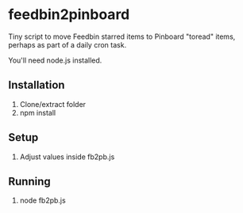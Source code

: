 feedbin2pinboard
================

Tiny script to move Feedbin starred items to Pinboard "toread" items, perhaps as part of a daily cron task.

You'll need node.js installed.

## Installation
1. Clone/extract folder
2. npm install

## Setup
1. Adjust values inside fb2pb.js

## Running
1. node fb2pb.js
